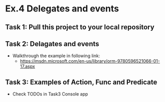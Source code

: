 # Ex.4 Delegates and events

## Task 1: Pull this project to your local repository

## Task 2: Delagates and events
  - Walkthrough the example in following link:
    - https://msdn.microsoft.com/en-us/library/orm-9780596521066-01-17.aspx

## Task 3: Examples of Action, Func and Predicate
  - Check TODOs in Task3 Console app
